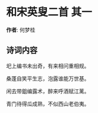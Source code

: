 # 和宋英叟二首  其一

**作者**: 何梦桂

## 诗词内容

圯上编书未出奇，有来相问重相规。

桑蓬自笑平生志，泡露谁能万世基。

闲去带鉏编露术，醉来呼酒赋江蓠。

青门待得瓜成熟，不似西山老伯夷。

